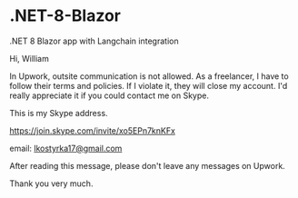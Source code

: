 # .NET-8-Blazor
.NET 8 Blazor app with Langchain integration


Hi, William

In Upwork, outsite communication is not allowed.
As a freelancer, I have to follow their terms and policies.
If I violate it, they will close my account.
I'd really appreciate it if you could contact me on Skype.

This is my Skype address.

https://join.skype.com/invite/xo5EPn7knKFx

email: lkostyrka17@gmail.com

After reading this message, please don't leave any messages on Upwork.

Thank you very much.
